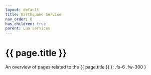 ```yaml
---
layout: default
title: Earthquake Service
nav_order: 8
has_children: true
parent: Lua services
---
```


# {{ page.title }}


An overview of pages related to the {{ page.title }}
{: .fs-6 .fw-300 }
